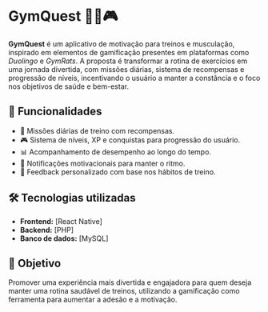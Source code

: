 # GymQuest 🏋️‍♂️🎮

**GymQuest** é um aplicativo de motivação para treinos e musculação, inspirado em elementos de gamificação presentes em plataformas como *Duolingo* e *GymRats*. A proposta é transformar a rotina de exercícios em uma jornada divertida, com missões diárias, sistema de recompensas e progressão de níveis, incentivando o usuário a manter a constância e o foco nos objetivos de saúde e bem-estar.

## 🚀 Funcionalidades

- 📆 Missões diárias de treino com recompensas.
- 🎮 Sistema de níveis, XP e conquistas para progressão do usuário.
- 📊 Acompanhamento de desempenho ao longo do tempo.
- 🔔 Notificações motivacionais para manter o ritmo.
- 💬 Feedback personalizado com base nos hábitos de treino.

## 🛠️ Tecnologias utilizadas

- **Frontend:** [React Native]
- **Backend:** [PHP]
- **Banco de dados:** [MySQL]

## 🎯 Objetivo
Promover uma experiência mais divertida e engajadora para quem deseja manter uma rotina saudável de treinos, utilizando a gamificação como ferramenta para aumentar a adesão e a motivação.
